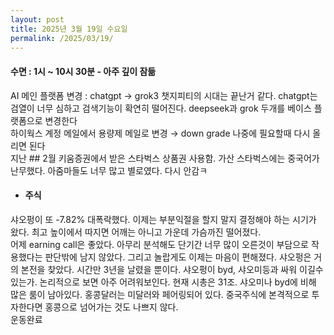 ```yaml
---
layout: post
title: 2025년 3월 19일 수요일
permalink: /2025/03/19/
---
```

#### 수면 : 1시 ~ 10시 30분 - 아주 깊이 잠듦<br/>
AI 메인 플랫폼 변경 : chatgpt → grok3 챗지피티의 시대는 끝난거 같다. chatgpt는 검열이 너무 심하고 검색기능이 확연히 떨어진다. deepseek과 grok 두개를 베이스 플랫폼으로 변경한다<br/>
하이웍스 계정 메일에서 용량제 메일로 변경 → down grade 나중에 필요할때 다시 올리면 된다<br/>
지난 ## 2월 키움증권에서 받은 스타벅스 상품권 사용함. 가산 스타벅스에는 중국어가 난무했다. 아줌마들도 너무 많고 별로였다. 다시 안감ㅋ<br/>
* #### 주식<br/>
샤오펑이 또 -7.82% 대폭락했다. 이제는 부분익절을 할지 말지 결정해야 하는 시기가 왔다. 최고 높이에서 따지면 어깨는 아니고 가운데 가슴까진 떨어졌다.<br/>
어제 earning call은 좋았다. 아무리 분석해도 단기간 너무 많이 오른것이 부담으로 작용했다는 판단밖에 남지 않았다. 그리고 놀랍게도 이제는 마음이 편해졌다. 샤오펑은 거의 본전을 찾았다. 시간만 3년을 날렸을 뿐이다. 샤오펑이 byd, 샤오미등과 싸워 이길수 있는가. 논리적으로 보면 아주 어려워보인다. 현재 시총은 31조. 샤오미나 byd에 비해 많은 룸이 남아있다. 홍콩달러는 미달러와 페어링되어 있다. 중국주식에 본격적으로 투자한다면 홍콩으로 넘어가는 것도 나쁘지 않다.<br/>
운동완료